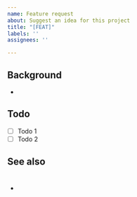 ```yaml
---
name: Feature request
about: Suggest an idea for this project
title: "[FEAT]"
labels: ''
assignees: ''

---
```

## Background
-

## Todo
- [ ] Todo 1
- [ ] Todo 2

## See also
- #
